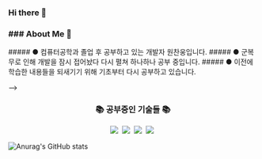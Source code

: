 ### Hi there 👋

<!--
**cksdnd7893/cksdnd7893** is a ✨ _special_ ✨ repository because its `README.md` (this file) appears on your GitHub profile.

Here are some ideas to get you started:

- 🔭 I’m currently working on ...
- 🌱 I’m currently learning ...
- 👯 I’m looking to collaborate on ...
- 🤔 I’m looking for help with ...
- 💬 Ask me about ...
- 📫 How to reach me: ...
- 😄 Pronouns: ...
- ⚡ Fun fact: ...
-->

<h3>### About Me 👋</h3>
<p>
##### ● 컴퓨터공학과 졸업 후 공부하고 있는 개발자 원찬웅입니다.
##### ● 군복무로 인해 개발을 잠시 접어놨다 다시 펼쳐 하나하나 공부 중입니다.
##### ● 이전에 학습한 내용들을 되새기기 위해 기초부터 다시 공부하고 있습니다.
</p

<!-- <img src="https://img.shields.io/badge/언어-색상?style=flat-square&logo=simpleicons에서 로고 이름&logoColor=white"/> -->
<h3 align="center">📚 공부중인 기술들 📚</h3>
<p align="center">
  <img src="https://img.shields.io/badge/Java-007396?style=flat-square&logo=Java&logoColor=white"/></a>&nbsp
  <img src="https://img.shields.io/badge/Python-3766AB?style=flat-square&logo=Python&logoColor=white"/></a>&nbsp 
  <img src="https://img.shields.io/badge/C-ffb13b?style=flat-square&logo=C&logoColor=white"/></a>&nbsp 
  <img src="https://img.shields.io/badge/Mysql-E6B91E?style=flat-square&logo=MySql&logoColor=white"/></a>&nbsp
</p>
<!-- <h3 align="center">📚 써본 기술 📚</h3>
</p> -->

![Anurag's GitHub stats](https://github-readme-stats.vercel.app/api?username=cksdnd7893&show_icons=true&theme=dark)
